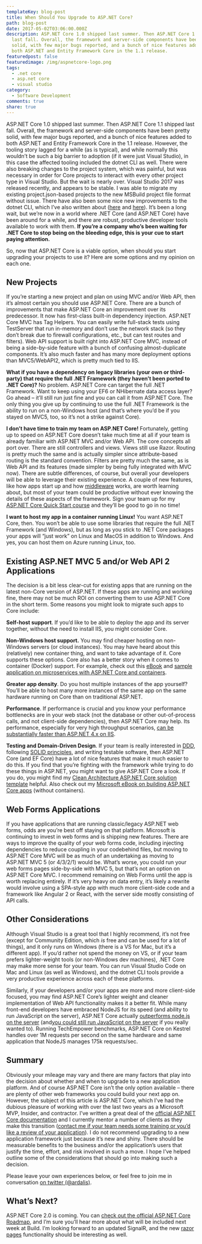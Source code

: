 ```yaml
---
templateKey: blog-post
title: When Should You Upgrade to ASP.NET Core?
path: blog-post
date: 2017-05-02T03:06:00.000Z
description: ASP.NET Core 1.0 shipped last summer. Then ASP.NET Core 1.1 shipped
  last fall. Overall, the framework and server-side components have been pretty
  solid, with few major bugs reported, and a bunch of nice features added to
  both ASP.NET and Entity Framework Core in the 1.1 release.
featuredpost: false
featuredimage: /img/aspnetcore-logo.png
tags:
  - .net core
  - asp.net core
  - visual studio
category:
  - Software Development
comments: true
share: true
---
```

ASP.NET Core 1.0 shipped last summer. Then ASP.NET Core 1.1 shipped last fall. Overall, the framework and server-side components have been pretty solid, with few major bugs reported, and a bunch of nice features added to both ASP.NET and Entity Framework Core in the 1.1 release. However, the tooling story lagged for a while (as is typical), and while normally this wouldn’t be such a big barrier to adoption (if it were just Visual Studio), in this case the affected tooling included the dotnet CLI as well. There were also breaking changes to the project system, which was painful, but was necessary in order for Core projects to interact with every other project type in Visual Studio. But the wait is nearly over. Visual Studio 2017 was released recently, and appears to be stable. I was able to migrate my existing project.json-based projects to the new MSBuild project file format without issue. There have also been some nice new improvements to the dotnet CLI, which I’ve also written about ([here](http://ardalis.com/how-to-add-a-nuget-package-using-dotnet-add) and [here](http://ardalis.com/how-to-manage-solution-projects-using-dotnet-cli)). It’s been a long wait, but we’re now in a world where .NET Core (and ASP.NET Core) have been around for a while, and there are robust, productive developer tools available to work with them. **If you’re a company who’s been waiting for .NET Core to stop being on the bleeding edge, this is your cue to start paying attention.**

So, now that ASP.NET Core is a viable option, when should you start upgrading your projects to use it? Here are some options and my opinion on each one.

## New Projects

If you’re starting a new project and plan on using MVC and/or Web API, then it’s almost certain you should use ASP.NET Core. There are a bunch of improvements that make ASP.NET Core an improvement over its predecessor. It now has first-class built-in dependency injection. ASP.NET Core MVC has Tag Helpers. You can easily write full-stack tests using TestServer that run in-memory and don’t use the network stack (so they don’t break due to firewall configurations, etc., but can test routes and filters). Web API support is built right into ASP.NET Core MVC, instead of being a side-by-side feature with a bunch of confusing almost-duplicate components. It’s also much faster and has many more deployment options than MVC5/WebAPI2, which is pretty much tied to IIS.

**What if you have a dependency on legacy libraries (your own or third-party) that require the full .NET Framework (they haven’t been ported to .NET Core)?** No problem. ASP.NET Core can target the full .NET Framework. Want to keep using your EF6 or NHibernate data access layer? Go ahead – it’ll still run just fine and you can call it from ASP.NET Core. The only thing you give up by continuing to use the full .NET Framework is the ability to run on a non-Windows host (and that’s where you’d be if you stayed on MVC5, too, so it’s not a strike against Core).

**I don’t have time to train my team on ASP.NET Core!** Fortunately, getting up to speed on ASP.NET Core doesn’t take much time at all if your team is already familiar with ASP.NET MVC and/or Web API. The core concepts all port over. There are still controllers and views. Views still use Razor. Routing is pretty much the same and is actually simpler since attribute-based routing is the standard convention. Filters are pretty much the same, as is Web API and its features (made simpler by being fully integrated with MVC now). There are subtle differences, of course, but overall your developers will be able to leverage their existing experience. A couple of new features, like how apps start up and how [middleware](http://ardalis.com/using-custom-middleware-to-record-and-fix-404s-in-aspnet-core-apps) works, are worth learning about, but most of your team could be productive without ever knowing the details of these aspects of the framework. Sign your team up for my [ASP.NET Core Quick Start course](http://deviq.com/aspnetcore-quickstart) and they’ll be good to go in no time!

**I want to host my app in a container running Linux!** You want ASP.NET Core, then. You won’t be able to use some libraries that require the full .NET Framework (and Windows), but as long as you stick to .NET Core packages your apps will “just work” on Linux and MacOS in addition to Windows. And yes, you can host them on Azure running Linux, too.

## Existing ASP.NET MVC 5 and/or Web API 2 Applications

The decision is a bit less clear-cut for existing apps that are running on the latest non-Core version of ASP.NET. If these apps are running and working fine, there may not be much ROI on converting them to use ASP.NET Core in the short term. Some reasons you might look to migrate such apps to Core include:

**Self-host support**. If you’d like to be able to deploy the app and its server together, without the need to install IIS, you might consider Core.

**Non-Windows host support.** You may find cheaper hosting on non-Windows servers (or cloud instances). You may have heard about this (relatively) new container thing, and want to take advantage of it. Core supports these options. Core also has a better story when it comes to container (Docker) support. For example, check out this [eBook](http://aka.ms/MicroservicesEbook) and [sample application on microservices with ASP.NET Core and containers](http://aka.ms/MicroservicesArchitecture).

**Greater app density**. Do you host multiple instances of the app yourself? You’ll be able to host many more instances of the same app on the same hardware running on Core than on traditional ASP.NET.

**Performance**. If performance is crucial and you know your performance bottlenecks are in your web stack (not the database or other out-of-process calls, and not client-side dependencies), then ASP.NET Core may help. Its performance, especially for very high throughput scenarios, [can be substantially faster than ASP.NET 4.x on IIS](https://github.com/aspnet/benchmarks).

**Testing and Domain-Driven Design**. If your team is really interested in [DDD](http://bit.ly/PS-DDD), following [SOLID principles](https://www.pluralsight.com/courses/principles-oo-design), and writing testable software, then ASP.NET Core (and EF Core) have a lot of nice features that make it much easier to do this. If you find that you’re fighting with the framework while trying to do these things in ASP.NET, you might want to give ASP.NET Core a look. If you do, you might find my [Clean Architecture ASP.NET Core solution template](https://github.com/ardalis/CleanArchitecture) helpful. Also check out my [Microsoft eBook on building ASP.NET Core apps](http://aka.ms/WebAppEbook) (without containers).

## Web Forms Applications

If you have applications that are running classic/legacy ASP.NET web forms, odds are you’re best off staying on that platform. Microsoft is continuing to invest in web forms and is shipping new features. There are ways to improve the quality of your web forms code, including injecting dependencies to reduce coupling in your codebehind files, but moving to ASP.NET Core MVC will be as much of an undertaking as moving to ASP.NET MVC 5 (or 4/3/2/1) would be. What’s worse, you could run your web forms pages side-by-side with MVC 5, but that’s not an option on ASP.NET Core MVC. I recommend remaining on Web Forms until the app is worth replacing entirely. If it’s very heavy on data entry, it’s likely a rewrite would involve using a SPA-style app with much more client-side code and a framework like Angular 2 or React, with the server side mostly consisting of API calls.

## Other Considerations

Although Visual Studio is a great tool that I highly recommend, it’s not free (except for Community Edition, which *is* free and can be used for a lot of things), and it only runs on Windows (there is a VS for Mac, but it’s a different app). If you’d rather not spend the money on VS, or if your team prefers lighter-weight tools (or non-Windows dev machines), .NET Core may make more sense for your team. You can run Visual Studio Code on Mac and Linux (as well as Windows), and the dotnet CLI tools provide a very productive experience across each of these platforms.

Similarly, if your developers and/or your apps are more and more client-side focused, you may find ASP.NET Core’s lighter weight and cleaner implementation of Web API functionality makes it a better fit. While many front-end developers have embraced NodeJS for its speed (and ability to run JavaScript on the server), ASP.NET Core actually [outperforms node.js on the server](https://github.com/aspnet/benchmarks) (and[you could still run JavaScript on the server](https://channel9.msdn.com/Blogs/Technology-and-Friends/tf441) if you really wanted to). Running TechEmpower benchmarks, ASP.NET Core on Kestrel handles over 1M requests per second on the same hardware and same application that NodeJS manages 175k requests/sec.

## Summary

Obviously your mileage may vary and there are many factors that play into the decision about whether and when to upgrade to a new application platform. And of course ASP.NET Core isn’t the only option available – there are plenty of other web frameworks you could build your next app on. However, the subject of this article is ASP.NET Core, which I’ve had the dubious pleasure of working with over the last two years as a Microsoft MVP, Insider, and contractor. I’ve written a great deal of the [official ASP.NET Core documentation](http://docs.asp.net/) and I currently mentor a number of clients as they make this transition ([contact me if your team needs some training or you’d like a review of your application](http://services.ardalis.com/)). I do not recommend upgrading to a new application framework just because it’s new and shiny. There should be measurable benefits to the business and/or the application’s users that justify the time, effort, and risk involved in such a move. I hope I’ve helped outline some of the considerations that should go into making such a decision.

Please leave your own experiences below, or feel free to join me in conversation [on twitter (@ardalis)](https://twitter.com/ardalis).

## What’s Next?

ASP.NET Core 2.0 is coming. You can [check out the official ASP.NET Core Roadmap](https://github.com/aspnet/Home/wiki/Roadmap), and I’m sure you’ll hear more about what will be included next week at Build. I’m looking forward to an updated SignalR, and the new [razor pages](https://github.com/aspnet/Mvc/tree/dev/src/Microsoft.AspNetCore.Mvc.RazorPages) functionality should be interesting as well.
